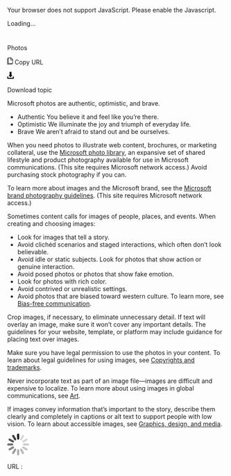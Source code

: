 ﻿Your browser does not support JavaScript. Please enable the Javascript.

Loading...

# 

Photos

![Copy URL](media/photos/Copy.png)
Copy URL

![Download](media/photos/Download.png)

Download topic

Microsoft photos are authentic, optimistic, and brave.

  - Authentic You believe it and feel like you’re there.
  - Optimistic We illuminate the joy and triumph of everyday life.
  - Brave We aren’t afraid to stand out and be ourselves.

When you need photos to illustrate web content, brochures, or marketing collateral, use the [Microsoft photo library](https://microsoft.sharepoint.com/teams/BrandCentral/Search/pages/BCPhotographyResults.aspx), an expansive set of shared lifestyle and product photography available for use in Microsoft communications. (This site requires Microsoft network access.) Avoid purchasing stock photography if you can. 

To learn more about images and the Microsoft brand, see the [Microsoft brand photography guidelines](https://microsoft.sharepoint.com/teams/BrandCentral/Pages/The-Microsoft-brand-Core-elements-Photography.aspx "Photography guidelines on Brand Central"). (This site requires Microsoft network access.)

Sometimes content calls for images of people, places, and events. When creating and choosing images:

  - Look for images that tell a story.
  - Avoid clichéd scenarios and staged interactions, which often don’t look believable. 
  - Avoid idle or static subjects. Look for photos that show action or genuine interaction. 
  - Avoid posed photos or photos that show fake emotion. 
  - Look for photos with rich color. 
  - Avoid contrived or unrealistic settings. 
  - Avoid photos that are biased toward western culture. To learn more, see [Bias-free communication](https://worldready.cloudapp.net/Styleguide/Read?id=2700&topicid=26708).

Crop images, if necessary,
to eliminate unnecessary detail. If text will overlay an image,
make sure it won’t cover any important details. The guidelines for
your website, template, or platform may include guidance
for placing text over images. 

Make sure you have legal permission to use the photos in your content. To learn about legal guidelines for using images, see [Copyrights and trademarks](https://worldready.cloudapp.net/Styleguide/Read?id=2700&topicid=26696).

Never incorporate text as
part of an image file—images are difficult and expensive to
localize. To learn more about using images in global communications,
see [Art](https://worldready.cloudapp.net/Styleguide/Read?id=2700&topicid=26910).

If images convey information
that’s important to the story, describe them clearly and
completely in captions or alt text to support people with low
vision. To learn about accessible images, see [Graphics, design, and media](https://worldready.cloudapp.net/Styleguide/Read?id=2700&topicid=26700).

![In progress](media/photos/activity-large.gif)

URL :

